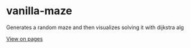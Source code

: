 # vanilla-maze
Generates a random maze and then visualizes solving it with dijkstra alg  

[View on pages](https://ggrochow.github.io/vanilla-maze)
